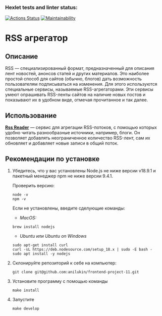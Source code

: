 ### Hexlet tests and linter status:

[![Actions Status](https://github.com/anilukin/frontend-project-11/workflows/hexlet-check/badge.svg)](https://github.com/anilukin/frontend-project-11/actions)
[![Maintainability](https://api.codeclimate.com/v1/badges/501ea0e0ade92229588e/maintainability)](https://codeclimate.com/github/anilukin/frontend-project-11/maintainability)

# RSS агрегатор

## Описание

RSS — специализированный формат, предназначенный для описания лент новостей, анонсов статей и других материалов. Это наиболее простой способ для сайтов (обычно, блогов) дать возможность пользователям подписываться на изменения. Для этого используются специальные сервисы, называемые RSS-агрегаторами. Эти сервисы умеют опрашивать RSS-ленты сайтов на наличие новых постов и показывают их в удобном виде, отмечая прочитанное и так далее.

## Использование

[**Rss Reader**](https://frontend-project-11-ruddy-beta.vercel.app/ "Перейти") — сервис для агрегации RSS-потоков, с помощью которых удобно читать разнообразные источники, например, блоги. Он позволяет добавлять неограниченное количество RSS-лент, сам их обновляет и добавляет новые записи в общий поток.

## Рекомендации по установке

1. Убедитесь, что у вас установлены Node.js не ниже версии v18.9.1 и пакетный менеджер npm не ниже версии 9.4.1.
    
    Проверить версию:
    ```
    node -v
    npm -v
    ```
    Если не установлены, введите сделующие команды:
    - *MacOS:*
    ```
    brew install nodejs
    ```
    - *Ubuntu или Ubuntu on Windows*
    ```
    sudo apt-get install curl
    curl -sL https://deb.nodesource.com/setup_18.x | sudo -E bash -
    sudo apt install -y nodejs
    ```

2. Склонируйте репозиторий к себе на компьютер: 
    ```
    git clone git@github.com:anilukin/frontend-project-11.git
    ```
3. Установите программу с помощью команды
    ```
    make install
    ```
4. Запустите 
    ```
    make develop
    ```
    